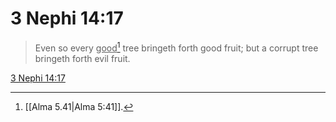 # 3 Nephi 14:17

> Even so every <u>good</u>[^a] tree bringeth forth good fruit; but a corrupt tree bringeth forth evil fruit.

[3 Nephi 14:17](https://www.churchofjesuschrist.org/study/scriptures/bofm/3-ne/14?lang=eng&id=p17#p17)


[^a]: [[Alma 5.41|Alma 5:41]].  
